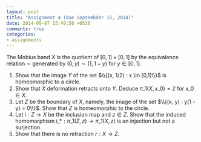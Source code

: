 ```yaml
---
layout: post
title: "Assignment 4 (due Septembder 15, 2014)"
date: 2014-09-07 15:49:58 +0530
comments: true
categories:
- assignments
---
```


The Mobius band $X$ is the quotient of $[0,1] \times [0,1]$ by the equivalence relation $\sim$ generated by $(0, y) \sim (1, 1 - y)$ for $y\in [0, 1]$.

1. Show that the image $Y$ of the set $\\{(x, 1/2) : x \in [0,1]\\}$ is homeomorphic to a circle.
2. Show that $X$ deformation retracts onto $Y$. Deduce $\pi\_1(X, x\_0)= \mathbb{Z}$ for $x\_0 \in X$.
3. Let $Z$ be the boundary of $X$, namely, the image of the set $\\{(x, y) : y(1 -y) = 0\\}$. Show that $Z$ is homeomorphic to the circle.
4. Let $i: Z \to X$ be the inclusion map and $z\in Z$. Show that the induced homomorphism $i\_*: \pi\_1(Z, z)\to \pi\_1(X, z)$ is an injection but not a surjection.
5. Show that there is no retraction $r :X \to Z$.

